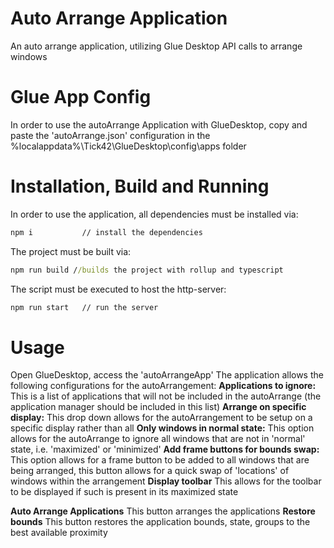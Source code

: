 # Auto Arrange Application
An auto arrange application, utilizing Glue Desktop API calls to arrange windows

# Glue App Config
In order to use the autoArrange Application with GlueDesktop, copy and paste the 'autoArrange.json' configuration in the %localappdata%\Tick42\GlueDesktop\config\apps folder

# Installation, Build and Running
In order to use the application, all dependencies must be installed via:
```cmd
npm i           // install the dependencies
```
The project must be built via:
```cmd
npm run build //builds the project with rollup and typescript
```
The script must be executed to host the http-server:
```cmd
npm run start   // run the server
```

# Usage
Open GlueDesktop, access the 'autoArrangeApp'
The application allows the following configurations for the autoArrangement:
**Applications to ignore:** This is a list of applications that will not be included in the autoArrange (the application manager should be included in this list)
**Arrange on specific display:** This drop down allows for the autoArrangement to be setup on a specific display rather than all
**Only windows in normal state:** This option allows for the autoArrange to ignore all windows that are not in 'normal' state, i.e. 'maximized' or 'minimized'
**Add frame buttons for bounds swap:** This option allows for a frame button to be added to all windows that are being arranged, this button allows for a quick swap of 'locations' of windows within the arrangement
**Display toolbar** This allows for the toolbar to be displayed if such is present in its maximized state

**Auto Arrange Applications** This button arranges the applications
**Restore bounds** This button restores the application bounds, state, groups to the best available proximity
